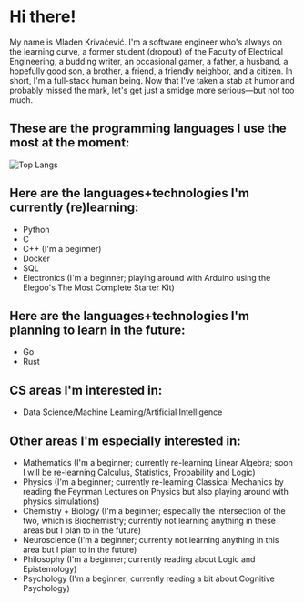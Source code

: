 # Hi there!

My name is Mladen Krivaćević. I'm a software engineer who's always on the learning curve, a former student (dropout) of the Faculty of Electrical Engineering, a budding writer, an occasional gamer, a father, a husband, a hopefully good son, a brother, a friend, a friendly neighbor, and a citizen. In short, I'm a full-stack human being. Now that I've taken a stab at humor and probably missed the mark, let's get just a smidge more serious—but not too much.

## These are the programming languages I use the most at the moment:

![Top Langs](https://github-readme-stats.vercel.app/api/top-langs/?username=mladen&layout=compact)

## Here are the languages+technologies I'm currently (re)learning:

- Python
- C
- C++ (I'm a beginner)
- Docker
- SQL
- Electronics (I'm a beginner; playing around with Arduino using the Elegoo's The Most Complete Starter Kit)

## Here are the languages+technologies I'm planning to learn in the future:

- Go
- Rust

## CS areas I'm interested in:

- Data Science/Machine Learning/Artificial Intelligence

## Other areas I'm **especially** interested in:

- Mathematics (I'm a beginner; currently re-learning Linear Algebra; soon I will be re-learning Calculus, Statistics, Probability and Logic)
- Physics (I'm a beginner; currently re-learning Classical Mechanics by reading the Feynman Lectures on Physics but also playing around with physics simulations)
- Chemistry + Biology (I'm a beginner; especially the intersection of the two, which is Biochemistry; currently not learning anything in these areas but I plan to in the future)
- Neuroscience (I'm a beginner; currently not learning anything in this area but I plan to in the future)
- Philosophy (I'm a beginner; currently reading about Logic and Epistemology)
- Psychology (I'm a beginner; currently reading a bit about Cognitive Psychology)
